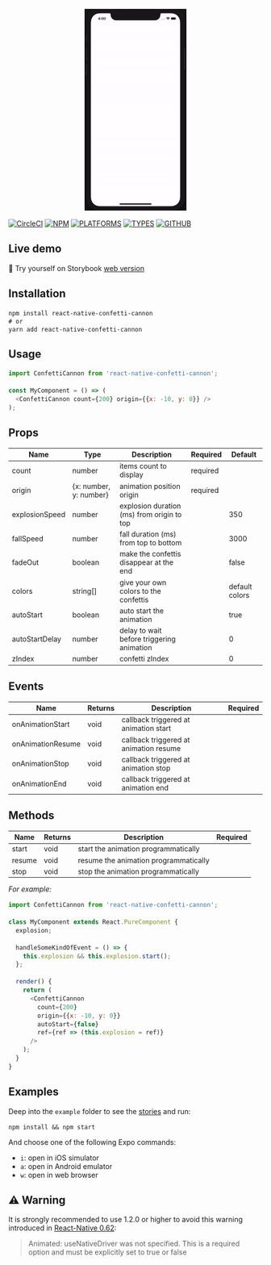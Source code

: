 <p align="center">
  <img height="400" src="https://github.com/VincentCATILLON/react-native-confetti-cannon/raw/master/.github/demo.gif" alt="React-native-confetti-cannon">
</p>

[![CircleCI](https://circleci.com/gh/VincentCATILLON/react-native-confetti-cannon.svg?style=svg)](https://circleci.com/gh/VincentCATILLON/react-native-confetti-cannon)
[![NPM](https://img.shields.io/npm/v/react-native-confetti-cannon/latest?color=%23292C33&label=%20&logo=npm)](https://www.npmjs.com/package/react-native-confetti-cannon)
[![PLATFORMS](https://img.shields.io/badge/Platforms-iOS%20%7C%C2%A0Android%20%7C%20Web-blue)](https://vincentcatillon.github.io/react-native-confetti-cannon)
[![TYPES](https://img.shields.io/npm/types/react-native-confetti-cannon)](https://vincentcatillon.github.io/react-native-confetti-cannon)
[![GITHUB](https://img.shields.io/github/stars/vincentcatillon/react-native-confetti-cannon?style=social)](https://github.com/vincentcatillon/react-native-confetti-cannon)

## Live demo

:rocket: Try yourself on Storybook <a href="https://vincentcatillon.github.io/react-native-confetti-cannon">web version</a>

## Installation

```console
npm install react-native-confetti-cannon
# or
yarn add react-native-confetti-cannon
```

## Usage

```js
import ConfettiCannon from 'react-native-confetti-cannon';

const MyComponent = () => (
  <ConfettiCannon count={200} origin={{x: -10, y: 0}} />
);
```

## Props

| Name             | Type                   | Description                                | Required | Default        |
|------------------|------------------------|--------------------------------------------|----------|----------------|
| count            | number                 | items count to display                     | required |                |
| origin           | {x: number, y: number} | animation position origin                  | required |                |
| explosionSpeed   | number                 | explosion duration (ms) from origin to top |          | 350            |
| fallSpeed        | number                 | fall duration (ms) from top to bottom      |          | 3000           |
| fadeOut          | boolean                | make the confettis disappear at the end    |          | false          |
| colors           | string[]               | give your own colors to the confettis      |          | default colors |
| autoStart        | boolean                | auto start the animation                   |          | true           |
| autoStartDelay   | number                 | delay to wait before triggering animation  |          | 0              |
| zIndex           | number                 | confetti zIndex                            |          | 0              |

## Events

| Name              | Returns               | Description                                | Required |
|-------------------|-----------------------|--------------------------------------------|----------|
| onAnimationStart  | void                  | callback triggered at animation start      |          |
| onAnimationResume | void                  | callback triggered at animation resume     |          |
| onAnimationStop   | void                  | callback triggered at animation stop       |          |
| onAnimationEnd    | void                  | callback triggered at animation end        |          |

## Methods

| Name             | Returns                | Description                                | Required |
|------------------|------------------------|--------------------------------------------|----------|
| start            | void                   | start the animation programmatically       |          |
| resume           | void                   | resume the animation programmatically      |          |
| stop             | void                   | stop the animation programmatically        |          |

_For example:_

```js
import ConfettiCannon from 'react-native-confetti-cannon';

class MyComponent extends React.PureComponent {
  explosion;

  handleSomeKindOfEvent = () => {
    this.explosion && this.explosion.start();
  };

  render() {
    return (
      <ConfettiCannon
        count={200}
        origin={{x: -10, y: 0}}
        autoStart={false}
        ref={ref => (this.explosion = ref)}
      />
    );
  }
}
```

## Examples

Deep into the `example` folder to see the [stories](https://github.com/VincentCATILLON/react-native-confetti-cannon/blob/master/example/storybook/stories/index.js) and run:

```console
npm install && npm start
```

And choose one of the following Expo commands:
- `i`: open in iOS simulator
- `a`: open in Android emulator
- `w`: open in web browser

## :warning: Warning

It is strongly recommended to use 1.2.0 or higher to avoid this warning introduced in [React-Native 0.62](https://github.com/react-native-community/releases/blob/master/CHANGELOG.md#deprecated):

> Animated: useNativeDriver was not specified. This is a required option and must be explicitly set to true or false
